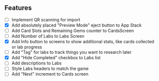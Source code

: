 ## Features
- [ ] Implement QR scanning for import
- [x] Add absolutely placed "Preview Mode" eject button to App Stack
- [ ] Add Card Slots and Remaining Gems counter to CardsScreen
- [ ] Add Number of Labs to Labs Screen
- [x] Add Info button to screens to show additional stats, like cards collected or lab progress
- [ ] Add "Tag" for labs to track things you want to research later
- [x] Add "Hide Completed" checkbox to Labs list
- [ ] Add descriptions to Labs
- [ ] Style Labs headers to match the game
- [ ] Add "Next" increment to Cards screen